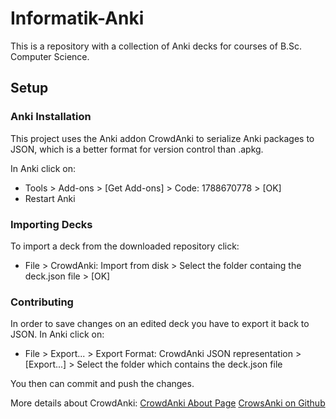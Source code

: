 # Informatik-Anki

This is a repository with a collection of Anki decks for courses of B.Sc. Computer Science.

## Setup

### Anki Installation
This project uses the Anki addon CrowdAnki to serialize Anki packages to JSON, which is a better format for version control than .apkg.

In Anki click on:

- Tools > Add-ons > [Get Add-ons] > Code: 1788670778 > [OK]
- Restart Anki

### Importing Decks

To import a deck from the downloaded repository click:

- File > CrowdAnki: Import from disk > Select the folder containg the deck.json file > [OK]

### Contributing

In order to save changes on an edited deck you have to export it back to JSON. In Anki click on:

- File > Export... > Export Format: CrowdAnki JSON representation > [Export...] > Select the folder which contains the deck.json file

You then can commit and push the changes.  

More details about CrowdAnki:
[CrowdAnki About Page](https://ankiweb.net/shared/info/1788670778)
[CrowsAnki on Github](https://github.com/Stvad/CrowdAnki)
